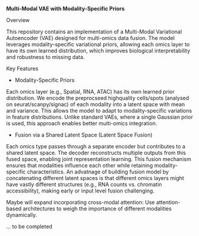 **Multi-Modal VAE with Modality-Specific Priors**

Overview

This repository contains an implementation of a Multi-Modal Variational Autoencoder (VAE) designed for multi-omics data fusion. The model leverages modality-specific variational priors, allowing each omics layer to have its own learned distribution, which improves biological interpretability and robustness to missing data.

Key Features

- Modality-Specific Priors

Each omics layer (e.g., Spatial, RNA, ATAC) has its own learned prior distribution. We encode the preprocseed highquality cells/spots (analysed on seurat/scanpy/signac) of each modality into a latent space with mean and variance. This allows the model to adapt to modality-specific variations in feature distributions. Unlike standard VAEs, where a single Gaussian prior is used, this approach enables better multi-omics integration.


- Fusion via a Shared Latent Space (Latent Space Fusion)

Each omics type passes through a separate encoder but contributes to a shared latent space. The decoder reconstructs multiple outputs from this fused space, enabling joint representation learning. This fusion mechanism ensures that modalities influence each other while retaining modality-specific characteristics. An advatnage of building fusion model by concatenating different latent spaces is that different omics layers might have vastly different structures (e.g., RNA counts vs. chromatin accessibility), making early or input level fusion challenging.

Maybe will expand incorporating cross-modal attention: Use attention-based architectures to weigh the importance of different modalities dynamically.

... to be completed 
